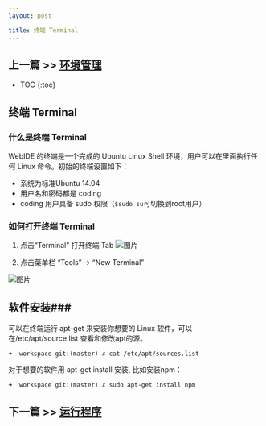 ```yaml
---
layout: post

title: 终端 Terminal
---
```


## 上一篇 >> [环境管理](/help/doc/webide/environment.html)

* TOC
{:toc}

## 终端 Terminal ###

### 什么是终端 Terminal 

WebIDE 的终端是一个完成的 Ubuntu Linux Shell 环境，用户可以在里面执行任何 Linux 命令。初始的终端设置如下：

 - 系统为标准Ubuntu 14.04
 - 用户名和密码都是 coding
 - coding 用户具备 sudo 权限（`$sudo su`可切换到root用户）

### 如何打开终端 Terminal
 
1. 点击“Terminal” 打开终端 Tab 
  ![图片](https://dn-coding-net-production-pp.qbox.me/874e33fa-ead9-4f30-8c6f-1a408a354fe9.png) 
  
2. 点击菜单栏 “Tools” -> “New Terminal”
 
  ![图片](https://dn-coding-net-production-pp.qbox.me/65e2b062-c972-4620-8dc0-d9280233294d.png) 


## 软件安装###

可以在终端运行 apt-get 来安装你想要的 Linux 软件，可以在/etc/apt/source.list 查看和修改apt的源。

    ➜  workspace git:(master) ✗ cat /etc/apt/sources.list  

对于想要的软件用 apt-get install 安装, 比如安装npm：

    ➜  workspace git:(master) ✗ sudo apt-get install npm    
 
## 下一篇 >> [运行程序](/help/doc/webide/execution.html)
   
    